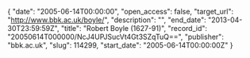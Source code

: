 {
  "date": "2005-06-14T00:00:00", 
  "open_access": false, 
  "target_url": "http://www.bbk.ac.uk/boyle/", 
  "description": "", 
  "end_date": "2013-04-30T23:59:59Z", 
  "title": "Robert Boyle (1627-91)", 
  "record_id": "20050614T000000/NcJ4UPJSucVt4Gt3SZqTuQ==", 
  "publisher": "bbk.ac.uk", 
  "slug": 114299, 
  "start_date": "2005-06-14T00:00:00Z"
}

